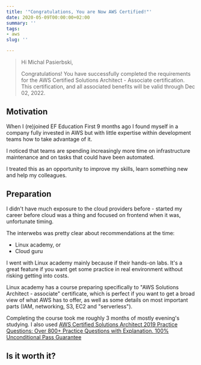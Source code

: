 ```yaml
---
title: '"Congratulations, You are Now AWS Certified!"'
date: 2020-05-09T00:00:00+02:00
summary: ''
tags:
- aws
slug: ''

---
```

> Hi Michal Pasierbski,
>
> Congratulations! You have successfully completed the requirements for the AWS Certified Solutions Architect - Associate certification. This certification, and all associated benefits will be valid through Dec 02, 2022.

## Motivation

When I (re)joined EF Education First 9 months ago I found myself in a company fully invested in AWS but with little expertise within development teams how to take advantage of it.

I noticed that teams are spending increasingly more time on infrastructure maintenance and on tasks that could have been automated.

I treated this as an opportunity to improve my skills, learn something new and help my colleagues.

## Preparation

I didn't have much exposure to the cloud providers before - started my career before cloud was a thing and focused on frontend when it was, unfortunate timing.

The interwebs was pretty clear about recommendations at the time:

* Linux academy, or
* Cloud guru

I went with Linux academy mainly because if their hands-on labs. It's a great feature if you want get some practice in real environment without risking getting into costs.

Linux academy has a course preparing specifically to "AWS Solutions Architect - associate" certificate, which is perfect if you want to get a broad view of what AWS has to offer, as well as some details on most important parts (IAM, networking, S3, EC2 and "serverless").

Completing the course took me roughly 3 months of mostly evening's studying. I also used [AWS Certified Solutions Architect 2019 Practice Questions: Over 800+ Practice Questions with Explanation. 100% Unconditional Pass Guarantee](https://www.amazon.com/dp/B07BJGXPXK/ref=cm_sw_r_cp_awdb_t1_RCSTEbZ84NZF0)

## Is it worth it?